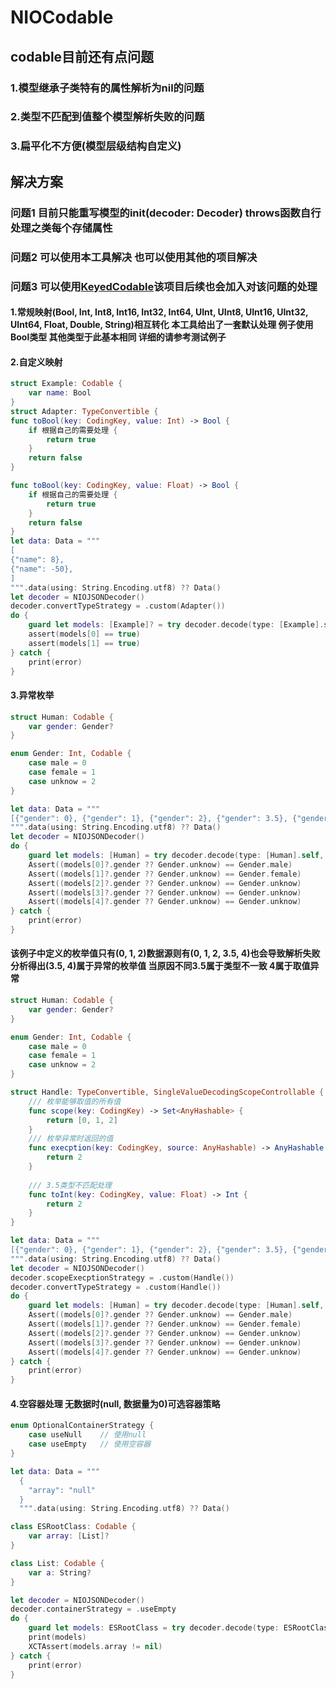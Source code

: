 # NIOCodable
## codable目前还有点问题 
### 1.模型继承子类特有的属性解析为nil的问题 
### 2.类型不匹配到值整个模型解析失败的问题
### 3.扁平化不方便(模型层级结构自定义)

## 解决方案
### 问题1 目前只能重写模型的init(decoder: Decoder) throws函数自行处理之类每个存储属性
### 问题2 可以使用本工具解决 也可以使用其他的项目解决
### 问题3 可以使用[KeyedCodable](https://github.com/dgrzeszczak/KeyedCodable.git)该项目后续也会加入对该问题的处理

#### 1.常规映射(Bool, Int, Int8, Int16, Int32, Int64, UInt, UInt8, UInt16, UInt32, UInt64, Float, Double, String)相互转化 本工具给出了一套默认处理 例子使用Bool类型 其他类型于此基本相同 详细的请参考测试例子
#### 2.自定义映射
```Swift
struct Example: Codable {
    var name: Bool
}
struct Adapter: TypeConvertible {
func toBool(key: CodingKey, value: Int) -> Bool {
    if 根据自己的需要处理 {
        return true
    }
    return false
}

func toBool(key: CodingKey, value: Float) -> Bool {
    if 根据自己的需要处理 {
        return true
    }
    return false
}
let data: Data = """
[
{"name": 8},
{"name": -50},
]
""".data(using: String.Encoding.utf8) ?? Data()
let decoder = NIOJSONDecoder()
decoder.convertTypeStrategy = .custom(Adapter())
do {
    guard let models: [Example]? = try decoder.decode(type: [Example].self, from: data) else { assert(false) }
    assert(models[0] == true)
    assert(models[1] == true)
} catch {
    print(error)
}
```

#### 3.异常枚举
```swift
struct Human: Codable {
    var gender: Gender?
}

enum Gender: Int, Codable {
    case male = 0
    case female = 1
    case unknow = 2
}

let data: Data = """
[{"gender": 0}, {"gender": 1}, {"gender": 2}, {"gender": 3.5}, {"gender": 4}]
""".data(using: String.Encoding.utf8) ?? Data()
let decoder = NIOJSONDecoder()
do {
    guard let models: [Human] = try decoder.decode(type: [Human].self, from: data) else { return }
    Assert((models[0]?.gender ?? Gender.unknow) == Gender.male)
    Assert((models[1]?.gender ?? Gender.unknow) == Gender.female)
    Assert((models[2]?.gender ?? Gender.unknow) == Gender.unknow)
    Assert((models[3]?.gender ?? Gender.unknow) == Gender.unknow)
    Assert((models[4]?.gender ?? Gender.unknow) == Gender.unknow)
} catch {
    print(error)
}
```
#### 该例子中定义的枚举值只有(0, 1, 2)数据源则有(0, 1, 2, 3.5, 4)也会导致解析失败分析得出(3.5, 4)属于异常的枚举值 当原因不同3.5属于类型不一致 4属于取值异常
```swift
struct Human: Codable {
    var gender: Gender?
}

enum Gender: Int, Codable {
    case male = 0
    case female = 1
    case unknow = 2
}

struct Handle: TypeConvertible, SingleValueDecodingScopeControllable {
    /// 枚举能够取值的所有值
    func scope(key: CodingKey) -> Set<AnyHashable> {
        return [0, 1, 2]
    }
    /// 枚举异常时返回的值
    func execption(key: CodingKey, source: AnyHashable) -> AnyHashable {
        return 2
    }
    
    /// 3.5类型不匹配处理
    func toInt(key: CodingKey, value: Float) -> Int {
        return 2
    }
}

let data: Data = """
[{"gender": 0}, {"gender": 1}, {"gender": 2}, {"gender": 3.5}, {"gender": 4}]
""".data(using: String.Encoding.utf8) ?? Data()
let decoder = NIOJSONDecoder()
decoder.scopeExecptionStrategy = .custom(Handle())
decoder.convertTypeStrategy = .custom(Handle())
do {
    guard let models: [Human] = try decoder.decode(type: [Human].self, from: data) else { return }
    Assert((models[0]?.gender ?? Gender.unknow) == Gender.male)
    Assert((models[1]?.gender ?? Gender.unknow) == Gender.female)
    Assert((models[2]?.gender ?? Gender.unknow) == Gender.unknow)
    Assert((models[3]?.gender ?? Gender.unknow) == Gender.unknow)
    Assert((models[4]?.gender ?? Gender.unknow) == Gender.unknow)
} catch {
    print(error)
}
````
#### 4.空容器处理 无数据时(null, 数据量为0)可选容器策略
```swift
enum OptionalContainerStrategy {
    case useNull    // 使用null
    case useEmpty   // 使用空容器
}
```
```swift
let data: Data = """
  {
    "array": "null"
  }
  """.data(using: String.Encoding.utf8) ?? Data()

class ESRootClass: Codable {
    var array: [List]?
}

class List: Codable {
    var a: String?
}

let decoder = NIOJSONDecoder()
decoder.containerStrategy = .useEmpty
do {
    guard let models: ESRootClass = try decoder.decode(type: ESRootClass.self, from: data) else { return }
    print(models)
    XCTAssert(models.array != nil)
} catch {
    print(error)
}
```
